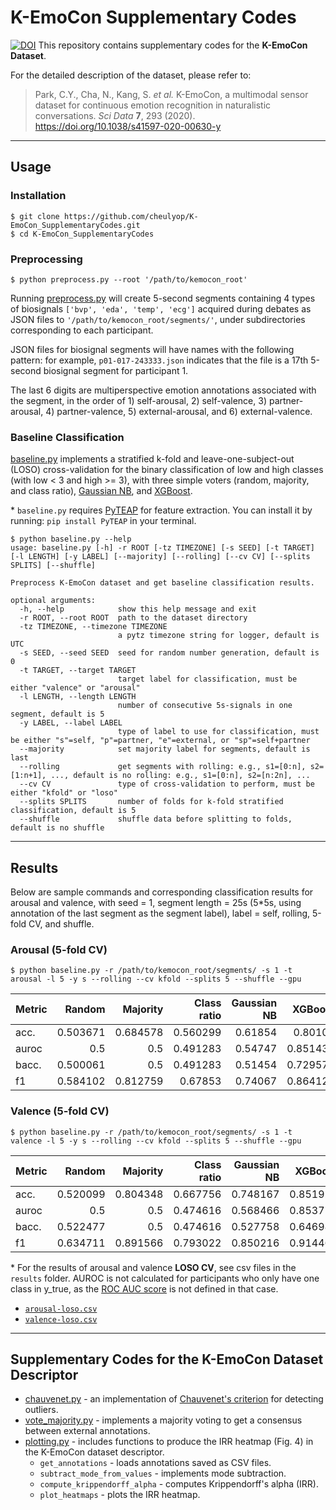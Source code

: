 # K-EmoCon Supplementary Codes

[![DOI](https://zenodo.org/badge/DOI/10.5281/zenodo.3931963.svg)](https://doi.org/10.5281/zenodo.3931963)
This repository contains supplementary codes for the **K-EmoCon Dataset**.

For the detailed description of the dataset, please refer to:
> Park, C.Y., Cha, N., Kang, S. *et al.* K-EmoCon, a multimodal sensor dataset for continuous emotion recognition in naturalistic conversations. *Sci Data* **7**, 293 (2020). https://doi.org/10.1038/s41597-020-00630-y
---

## Usage
### Installation
```console
$ git clone https://github.com/cheulyop/K-EmoCon_SupplementaryCodes.git
$ cd K-EmoCon_SupplementaryCodes
```

### Preprocessing
```console
$ python preprocess.py --root '/path/to/kemocon_root'
```
Running [preprocess.py](https://github.com/cheulyop/K-EmoCon_SupplementaryCodes/blob/master/preprocess.py) will create 5-second segments containing 4 types of biosignals `['bvp', 'eda', 'temp', 'ecg']` acquired during debates as JSON files to `'/path/to/kemocon_root/segments/'`, under subdirectories corresponding to each participant.

JSON files for biosignal segments will have names with the following pattern: for example, `p01-017-243333.json` indicates that the file is a 17th 5-second biosignal segment for participant 1.

The last 6 digits are multiperspective emotion annotations associated with the segment, in the order of 1) self-arousal, 2) self-valence, 3) partner-arousal, 4) partner-valence, 5) external-arousal, and 6) external-valence.

### Baseline Classification
[baseline.py](https://github.com/cheulyop/K-EmoCon_SupplementaryCodes/blob/master/baseline.py) implements a stratified k-fold and leave-one-subject-out (LOSO) cross-validation for the binary classification of low and high classes (with low < 3 and high >= 3), with three simple voters (random, majority, and class ratio), [Gaussian NB](https://scikit-learn.org/stable/modules/generated/sklearn.naive_bayes.GaussianNB.html#sklearn-naive-bayes-gaussiannb), and [XGBoost](https://github.com/dmlc/xgboost).

\* `baseline.py` requires [PyTEAP](https://pypi.org/project/PyTEAP/) for feature extraction. You can install it by running: `pip install PyTEAP` in your terminal.

```console
$ python baseline.py --help
usage: baseline.py [-h] -r ROOT [-tz TIMEZONE] [-s SEED] [-t TARGET] [-l LENGTH] [-y LABEL] [--majority] [--rolling] [--cv CV] [--splits SPLITS] [--shuffle]

Preprocess K-EmoCon dataset and get baseline classification results.

optional arguments:
  -h, --help            show this help message and exit
  -r ROOT, --root ROOT  path to the dataset directory
  -tz TIMEZONE, --timezone TIMEZONE
                        a pytz timezone string for logger, default is UTC
  -s SEED, --seed SEED  seed for random number generation, default is 0
  -t TARGET, --target TARGET
                        target label for classification, must be either "valence" or "arousal"
  -l LENGTH, --length LENGTH
                        number of consecutive 5s-signals in one segment, default is 5
  -y LABEL, --label LABEL
                        type of label to use for classification, must be either "s"=self, "p"=partner, "e"=external, or "sp"=self+partner
  --majority            set majority label for segments, default is last
  --rolling             get segments with rolling: e.g., s1=[0:n], s2=[1:n+1], ..., default is no rolling: e.g., s1=[0:n], s2=[n:2n], ...
  --cv CV               type of cross-validation to perform, must be either "kfold" or "loso"
  --splits SPLITS       number of folds for k-fold stratified classification, default is 5
  --shuffle             shuffle data before splitting to folds, default is no shuffle
```
---

## Results

Below are sample commands and corresponding classification results for arousal and valence, with seed = 1, segment length = 25s (5*5s, using annotation of the last segment as the segment label), label = self, rolling, 5-fold CV, and shuffle.

### Arousal (5-fold CV)

```console
$ python baseline.py -r /path/to/kemocon_root/segments/ -s 1 -t arousal -l 5 -y s --rolling --cv kfold --splits 5 --shuffle --gpu
```
| Metric   |   Random |   Majority |   Class ratio |   Gaussian NB |   XGBoost |
|:---------|---------:|-----------:|--------------:|--------------:|----------:|
| acc.     | 0.503671 |   0.684578 |      0.560299 |       0.61854 |  0.80108  |
| auroc    | 0.5      |   0.5      |      0.491283 |       0.54747 |  0.851438 |
| bacc.    | 0.500061 |   0.5      |      0.491283 |       0.51454 |  0.729572 |
| f1       | 0.584102 |   0.812759 |      0.67853  |       0.74067 |  0.864128 |

### Valence (5-fold CV)

```console
$ python baseline.py -r /path/to/kemocon_root/segments/ -s 1 -t valence -l 5 -y s --rolling --cv kfold --splits 5 --shuffle --gpu
```
| Metric   |   Random |   Majority |   Class ratio |   Gaussian NB |   XGBoost |
|:---------|---------:|-----------:|--------------:|--------------:|----------:|
| acc.     | 0.520099 |   0.804348 |      0.667756 |      0.748167 |  0.851923 |
| auroc    | 0.5      |   0.5      |      0.474616 |      0.568466 |  0.853776 |
| bacc.    | 0.522477 |   0.5      |      0.474616 |      0.527758 |  0.646984 |
| f1       | 0.634711 |   0.891566 |      0.793022 |      0.850216 |  0.914462 |

\* For the results of arousal and valence **LOSO CV**, see csv files in the `results` folder. AUROC is not calculated for participants who only have one class in y_true, as the [ROC AUC score](https://scikit-learn.org/stable/modules/generated/sklearn.metrics.roc_auc_score.html#sklearn.metrics.roc_auc_score) is not defined in that case.

* [`arousal-loso.csv`](https://github.com/cheulyop/K-EmoCon_SupplementaryCodes/blob/master/results/arousal-loso.csv)
* [`valence-loso.csv`](https://github.com/cheulyop/K-EmoCon_SupplementaryCodes/blob/master/results/valence-loso.csv)
---

## Supplementary Codes for the K-EmoCon Dataset Descriptor
* [chauvenet.py](https://github.com/Kaist-ICLab/K-EmoCon_SupplementaryCodes/blob/master/chauvenet.py) - an implementation of [Chauvenet's criterion](https://en.wikipedia.org/wiki/Chauvenet%27s_criterion) for detecting outliers.
* [vote_majority.py](https://github.com/Kaist-ICLab/K-EmoCon_SupplementaryCodes/blob/master/vote_majority.py) - implements a majority voting to get a consensus between external annotations.
* [plotting.py](https://github.com/cheulyop/K-EmoCon_SupplementaryCodes/blob/master/utils/plotting.py) - includes functions to produce the IRR heatmap (Fig. 4) in the K-EmoCon dataset descriptor.
  * `get_annotations` - loads annotations saved as CSV files.
  * `subtract_mode_from_values` - implements mode subtraction.
  * `compute_krippendorff_alpha` - computes Krippendorff's alpha (IRR).
  * `plot_heatmaps` - plots the IRR heatmap.
